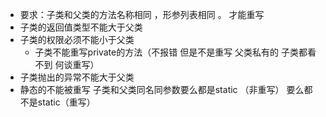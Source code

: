- 要求：子类和父类的方法名称相同 ，形参列表相同 。 才能重写
- 子类的返回值类型不能大于父类
- 子类的权限必须不能小于父类
	- 子类不能重写private的方法（不报错 但是不是重写 父类私有的 子类都看不到 何谈重写）
- 子类抛出的异常不能大于父类
- 静态的不能被重写 子类和父类同名同参数要么都是static （非重写） 要么都不是static（重写）